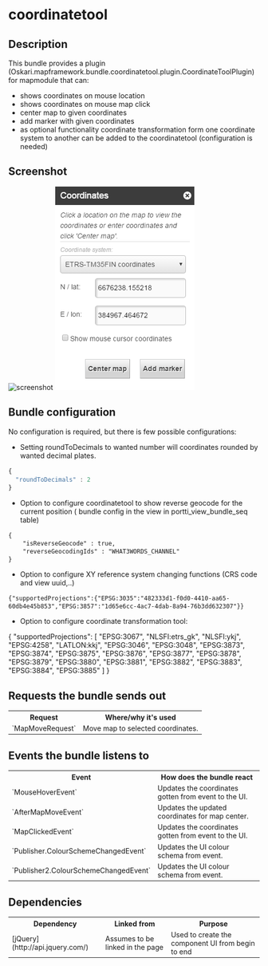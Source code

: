# coordinatetool

## Description

This bundle provides a plugin (Oskari.mapframework.bundle.coordinatetool.plugin.CoordinateToolPlugin) for mapmodule that can:
* shows coordinates on mouse location
* shows coordinates on mouse map click
* center map to given coordinates
* add marker with given coordinates
* as optional functionality coordinate transformation form one coordinate system to another can be added to the coordinatetool (configuration is needed)


## Screenshot

![screenshot](coordinatetool.png)
![screenshot](coordinateToolNew.png)


## Bundle configuration

No configuration is required, but there is few possible configurations:

- Setting roundToDecimals to wanted number will coordinates rounded by wanted decimal plates. 

```javascript
{
  "roundToDecimals" : 2
}
```

- Option to configure coordinatetool to show reverse geocode for the current position
  ( bundle config in the view in portti_view_bundle_seq table)

````
{
    "isReverseGeocode" : true,
    "reverseGeocodingIds" : "WHAT3WORDS_CHANNEL"
}
````
    
- Option to configure XY reference system changing functions  (CRS code and view uuid,..)

````    
{"supportedProjections":{"EPSG:3035":"482333d1-f0d0-4410-aa65-60db4e45b853","EPSG:3857":"1d65e6cc-4ac7-4dab-8a94-76b3dd632307"}}
````

- Option to configure coordinate transformation tool:

{
    "supportedProjections": [
        "EPSG:3067", "NLSFI:etrs_gk", "NLSFI:ykj", "EPSG:4258", "LATLON:kkj", "EPSG:3046", "EPSG:3048", "EPSG:3873", "EPSG:3874",
        "EPSG:3875", "EPSG:3876", "EPSG:3877", "EPSG:3878", "EPSG:3879", "EPSG:3880", "EPSG:3881", "EPSG:3882", "EPSG:3883", "EPSG:3884", "EPSG:3885"
    ]
}


## Requests the bundle sends out

<table class="table">
  <tr>
    <th> Request </th><th> Where/why it's used</th>
  </tr>
  <tr>
    <td>`MapMoveRequest`</td><td> Move map to selected coordinates.</td>
  </tr>
</table>


## Events the bundle listens to

<table class="table">
  <tr>
    <th>Event</th><th>How does the bundle react</th>
  </tr>
  <tr>
    <td>`MouseHoverEvent`</td><td>Updates the coordinates gotten from event to the UI.</td>
  </tr>
  <tr>
    <td>`AfterMapMoveEvent`</td><td>Updates the updated coordinates for map center.</td>
  </tr>
  <tr>
    <td>`MapClickedEvent`</td><td>Updates the coordinates gotten from event to the UI.</td>
  </tr>
  <tr>
    <td>`Publisher.ColourSchemeChangedEvent`</td><td>Updates the UI colour schema from event.</td>
  </tr>
  <tr>
    <td>`Publisher2.ColourSchemeChangedEvent`</td><td>Updates the UI colour schema from event.</td>
  </tr>

</table>

## Dependencies

<table class="table">
  <tr>
    <th>Dependency</th><th>Linked from</th><th>Purpose</th>
  </tr>
  <tr>
    <td>[jQuery](http://api.jquery.com/)</td>
    <td>Assumes to be linked in the page</td>
    <td>Used to create the component UI from begin to end</td>
  </tr>
</table>
